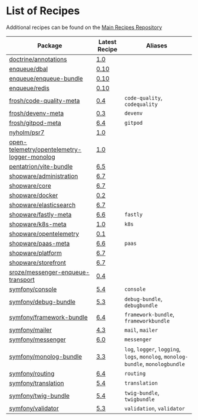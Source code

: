 # List of Recipes

Additional recipes can be found on the [Main Recipes Repository](https://github.com/symfony/recipes/blob/flex/main/RECIPES.md)

| Package | Latest Recipe | Aliases |
| --- | --- | --- |
| [doctrine/annotations](https://packagist.org/packages/doctrine/annotations) | [1.0](doctrine/annotations/1.0) |  |
| [enqueue/dbal](https://packagist.org/packages/enqueue/dbal) | [0.10](enqueue/dbal/0.10) |  |
| [enqueue/enqueue-bundle](https://packagist.org/packages/enqueue/enqueue-bundle) | [0.10](enqueue/enqueue-bundle/0.10) |  |
| [enqueue/redis](https://packagist.org/packages/enqueue/redis) | [0.10](enqueue/redis/0.10) |  |
| [frosh/code-quality-meta](https://packagist.org/packages/frosh/code-quality-meta) | [0.4](frosh/code-quality-meta/0.4) | `code-quality`, `codequality` |
| [frosh/devenv-meta](https://packagist.org/packages/frosh/devenv-meta) | [0.3](frosh/devenv-meta/0.3) | `devenv` |
| [frosh/gitpod-meta](https://packagist.org/packages/frosh/gitpod-meta) | [6.4](frosh/gitpod-meta/6.4) | `gitpod` |
| [nyholm/psr7](https://packagist.org/packages/nyholm/psr7) | [1.0](nyholm/psr7/1.0) |  |
| [open-telemetry/opentelemetry-logger-monolog](https://packagist.org/packages/open-telemetry/opentelemetry-logger-monolog) | [1.0](open-telemetry/opentelemetry-logger-monolog/1.0) |  |
| [pentatrion/vite-bundle](https://packagist.org/packages/pentatrion/vite-bundle) | [6.5](pentatrion/vite-bundle/6.5) |  |
| [shopware/administration](https://packagist.org/packages/shopware/administration) | [6.7](shopware/administration/6.7) |  |
| [shopware/core](https://packagist.org/packages/shopware/core) | [6.7](shopware/core/6.7) |  |
| [shopware/docker](https://packagist.org/packages/shopware/docker) | [0.2](shopware/docker/0.2) |  |
| [shopware/elasticsearch](https://packagist.org/packages/shopware/elasticsearch) | [6.7](shopware/elasticsearch/6.7) |  |
| [shopware/fastly-meta](https://packagist.org/packages/shopware/fastly-meta) | [6.6](shopware/fastly-meta/6.6) | `fastly` |
| [shopware/k8s-meta](https://packagist.org/packages/shopware/k8s-meta) | [1.0](shopware/k8s-meta/1.0) | `k8s` |
| [shopware/opentelemetry](https://packagist.org/packages/shopware/opentelemetry) | [0.1](shopware/opentelemetry/0.1) |  |
| [shopware/paas-meta](https://packagist.org/packages/shopware/paas-meta) | [6.6](shopware/paas-meta/6.6) | `paas` |
| [shopware/platform](https://packagist.org/packages/shopware/platform) | [6.7](shopware/platform/6.7) |  |
| [shopware/storefront](https://packagist.org/packages/shopware/storefront) | [6.7](shopware/storefront/6.7) |  |
| [sroze/messenger-enqueue-transport](https://packagist.org/packages/sroze/messenger-enqueue-transport) | [0.4](sroze/messenger-enqueue-transport/0.4) |  |
| [symfony/console](https://packagist.org/packages/symfony/console) | [5.4](symfony/console/5.4) | `console` |
| [symfony/debug-bundle](https://packagist.org/packages/symfony/debug-bundle) | [5.3](symfony/debug-bundle/5.3) | `debug-bundle`, `debugbundle` |
| [symfony/framework-bundle](https://packagist.org/packages/symfony/framework-bundle) | [6.4](symfony/framework-bundle/6.4) | `framework-bundle`, `frameworkbundle` |
| [symfony/mailer](https://packagist.org/packages/symfony/mailer) | [4.3](symfony/mailer/4.3) | `mail`, `mailer` |
| [symfony/messenger](https://packagist.org/packages/symfony/messenger) | [6.0](symfony/messenger/6.0) | `messenger` |
| [symfony/monolog-bundle](https://packagist.org/packages/symfony/monolog-bundle) | [3.3](symfony/monolog-bundle/3.3) | `log`, `logger`, `logging`, `logs`, `monolog`, `monolog-bundle`, `monologbundle` |
| [symfony/routing](https://packagist.org/packages/symfony/routing) | [6.4](symfony/routing/6.4) | `routing` |
| [symfony/translation](https://packagist.org/packages/symfony/translation) | [5.4](symfony/translation/5.4) | `translation` |
| [symfony/twig-bundle](https://packagist.org/packages/symfony/twig-bundle) | [5.4](symfony/twig-bundle/5.4) | `twig-bundle`, `twigbundle` |
| [symfony/validator](https://packagist.org/packages/symfony/validator) | [5.3](symfony/validator/5.3) | `validation`, `validator` |